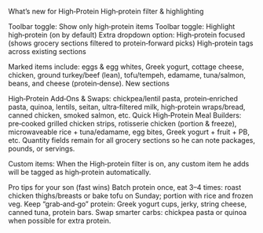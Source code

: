 What’s new for High‑Protein
High‑protein filter & highlighting

Toolbar toggle: Show only high‑protein items
Toolbar toggle: Highlight high‑protein (on by default)
Extra dropdown option: High‑protein focused (shows grocery sections filtered to protein‑forward picks)
High‑protein tags across existing sections

Marked items include: eggs & egg whites, Greek yogurt, cottage cheese, chicken, ground turkey/beef (lean), tofu/tempeh, edamame, tuna/salmon, beans, and cheese (protein‑dense).
New sections

High‑Protein Add‑Ons & Swaps: chickpea/lentil pasta, protein‑enriched pasta, quinoa, lentils, seitan, ultra‑filtered milk, high‑protein wraps/bread, canned chicken, smoked salmon, etc.
Quick High‑Protein Meal Builders: pre‑cooked grilled chicken strips, rotisserie chicken (portion & freeze), microwaveable rice + tuna/edamame, egg bites, Greek yogurt + fruit + PB, etc.
Quantity fields remain for all grocery sections so he can note packages, pounds, or servings.

Custom items: When the High‑protein filter is on, any custom item he adds will be tagged as high‑protein automatically.

Pro tips for your son (fast wins)
Batch protein once, eat 3–4 times: roast chicken thighs/breasts or bake tofu on Sunday; portion with rice and frozen veg.
Keep “grab‑and‑go” protein: Greek yogurt cups, jerky, string cheese, canned tuna, protein bars.
Swap smarter carbs: chickpea pasta or quinoa when possible for extra protein.
